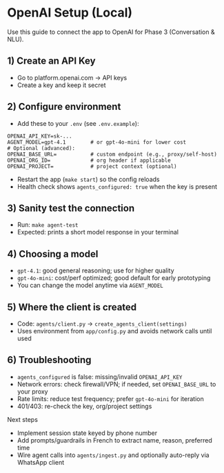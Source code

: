 # OpenAI Setup (Local)

Use this guide to connect the app to OpenAI for Phase 3 (Conversation & NLU).

## 1) Create an API Key
- Go to platform.openai.com → API keys
- Create a key and keep it secret

## 2) Configure environment
- Add these to your `.env` (see `.env.example`):
```
OPENAI_API_KEY=sk-...
AGENT_MODEL=gpt-4.1        # or gpt-4o-mini for lower cost
# Optional (advanced):
OPENAI_BASE_URL=           # custom endpoint (e.g., proxy/self-host)
OPENAI_ORG_ID=             # org header if applicable
OPENAI_PROJECT=            # project context (optional)
```
- Restart the app (`make start`) so the config reloads
- Health check shows `agents_configured: true` when the key is present

## 3) Sanity test the connection
- Run: `make agent-test`
- Expected: prints a short model response in your terminal

## 4) Choosing a model
- `gpt-4.1`: good general reasoning; use for higher quality
- `gpt-4o-mini`: cost/perf optimized; good default for early prototyping
- You can change the model anytime via `AGENT_MODEL`

## 5) Where the client is created
- Code: `agents/client.py` → `create_agents_client(settings)`
- Uses environment from `app/config.py` and avoids network calls until used

## 6) Troubleshooting
- `agents_configured` is false: missing/invalid `OPENAI_API_KEY`
- Network errors: check firewall/VPN; if needed, set `OPENAI_BASE_URL` to your proxy
- Rate limits: reduce test frequency; prefer `gpt-4o-mini` for iteration
- 401/403: re-check the key, org/project settings

Next steps
- Implement session state keyed by phone number
- Add prompts/guardrails in French to extract name, reason, preferred time
- Wire agent calls into `agents/ingest.py` and optionally auto-reply via WhatsApp client

